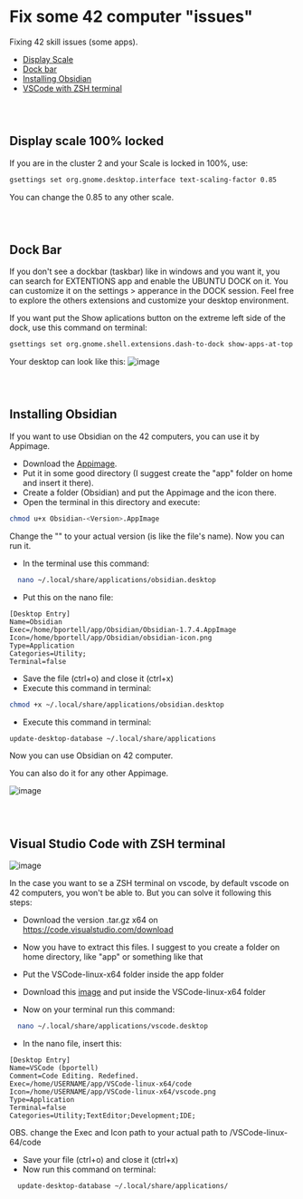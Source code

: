 # Fix some 42 computer "issues"
Fixing 42 skill issues (some apps).
- [Display Scale](##display-scale-100%-locked)
- [Dock bar](##dock-bar)
- [Installing Obsidian](##installing-obsidian)
- [VSCode with ZSH terminal](##visual-studio-code-with-zsh-terminal)

### <br>
## Display scale 100% locked
If you are in the cluster 2 and your Scale is locked in 100%, use:

```bash
gsettings set org.gnome.desktop.interface text-scaling-factor 0.85
```
You can change the 0.85 to any other scale.

### <br>
## Dock Bar
If you don't see a dockbar (taskbar) like in windows and you want it, you can search for EXTENTIONS app and enable the UBUNTU DOCK on it.
You can customize it on the settings > apperance in the DOCK session.
Feel free to explore the others extensions and customize your desktop environment.

If you want put the Show aplications button on the extreme left side of the dock, use this command on terminal:

 ```bash
gsettings set org.gnome.shell.extensions.dash-to-dock show-apps-at-top true
```

Your desktop can look like this:
![image](https://github.com/user-attachments/assets/961f0efb-6051-4c62-b9ca-41cddafc2c7b)

### <br>
## Installing Obsidian
If you want to use Obsidian on the 42 computers, you can use it by Appimage.
- Download the [Appimage](https://obsidian.md/download).
- Put it in some good directory (I suggest create the "app" folder on home and insert it there).
- Create a folder (Obsidian) and put the Appimage and the icon there.
- Open the terminal in this directory and execute:
```bash
chmod u+x Obsidian-<Version>.AppImage
```
Change the "<Version>" to your actual version (is like the file's name). Now you can run it.

- In the terminal use this command:
```bash
  nano ~/.local/share/applications/obsidian.desktop
```
- Put this on the nano file:
```
[Desktop Entry]
Name=Obsidian
Exec=/home/bportell/app/Obsidian/Obsidian-1.7.4.AppImage
Icon=/home/bportell/app/Obsidian/obsidian-icon.png
Type=Application
Categories=Utility;
Terminal=false
```
- Save the file (ctrl+o) and close it (ctrl+x)
- Execute this command in terminal:
```bash
chmod +x ~/.local/share/applications/obsidian.desktop
```
- Execute this command in terminal:
```bash
update-desktop-database ~/.local/share/applications
```
Now you can use Obsidian on 42 computer.

You can also do it for any other Appimage.

![image](https://github.com/user-attachments/assets/99bf60f2-d557-4433-977b-7da6c919329c)


### <br>
## Visual Studio Code with ZSH terminal
![image](https://github.com/user-attachments/assets/ec5ddb50-f492-42c3-802f-e494c16cf09a)

In the case you want to se a ZSH terminal on vscode, by default vscode on 42 computers, you won't be able to. But you can solve it following this steps:
- Download the version .tar.gz x64 on https://code.visualstudio.com/download
- Now you have to extract this files. I suggest to you create a folder on home directory, like "app" or something like that
- Put the VSCode-linux-x64 folder inside the app folder
- Download this [image](https://github.com/user-attachments/assets/ff30166c-2ae6-463b-ae28-1b04e7bf5160) and put inside the VSCode-linux-x64 folder

- Now on your terminal run this command:
```bash
  nano ~/.local/share/applications/vscode.desktop
```
- In the nano file, insert this:
```
[Desktop Entry]
Name=VSCode (bportell)
Comment=Code Editing. Redefined.
Exec=/home/USERNAME/app/VSCode-linux-x64/code
Icon=/home/USERNAME/app/VSCode-linux-x64/vscode.png
Type=Application
Terminal=false
Categories=Utility;TextEditor;Development;IDE;

```
OBS. change the Exec and Icon path to your actual path to /VSCode-linux-64/code
- Save your file (ctrl+o) and close it (ctrl+x)
- Now run this command on terminal:
```bash
  update-desktop-database ~/.local/share/applications/
```
